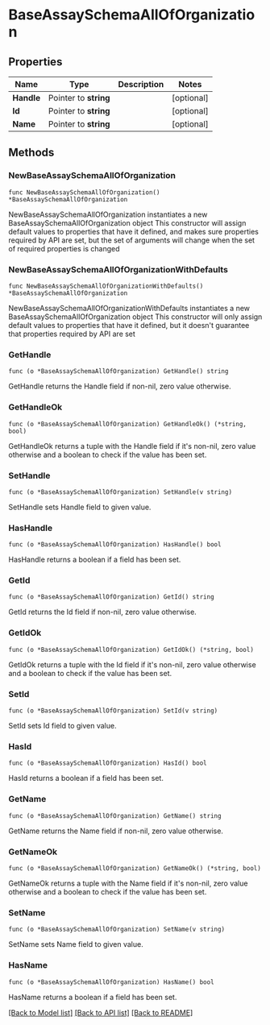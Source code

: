 # BaseAssaySchemaAllOfOrganization

## Properties

Name | Type | Description | Notes
------------ | ------------- | ------------- | -------------
**Handle** | Pointer to **string** |  | [optional] 
**Id** | Pointer to **string** |  | [optional] 
**Name** | Pointer to **string** |  | [optional] 

## Methods

### NewBaseAssaySchemaAllOfOrganization

`func NewBaseAssaySchemaAllOfOrganization() *BaseAssaySchemaAllOfOrganization`

NewBaseAssaySchemaAllOfOrganization instantiates a new BaseAssaySchemaAllOfOrganization object
This constructor will assign default values to properties that have it defined,
and makes sure properties required by API are set, but the set of arguments
will change when the set of required properties is changed

### NewBaseAssaySchemaAllOfOrganizationWithDefaults

`func NewBaseAssaySchemaAllOfOrganizationWithDefaults() *BaseAssaySchemaAllOfOrganization`

NewBaseAssaySchemaAllOfOrganizationWithDefaults instantiates a new BaseAssaySchemaAllOfOrganization object
This constructor will only assign default values to properties that have it defined,
but it doesn't guarantee that properties required by API are set

### GetHandle

`func (o *BaseAssaySchemaAllOfOrganization) GetHandle() string`

GetHandle returns the Handle field if non-nil, zero value otherwise.

### GetHandleOk

`func (o *BaseAssaySchemaAllOfOrganization) GetHandleOk() (*string, bool)`

GetHandleOk returns a tuple with the Handle field if it's non-nil, zero value otherwise
and a boolean to check if the value has been set.

### SetHandle

`func (o *BaseAssaySchemaAllOfOrganization) SetHandle(v string)`

SetHandle sets Handle field to given value.

### HasHandle

`func (o *BaseAssaySchemaAllOfOrganization) HasHandle() bool`

HasHandle returns a boolean if a field has been set.

### GetId

`func (o *BaseAssaySchemaAllOfOrganization) GetId() string`

GetId returns the Id field if non-nil, zero value otherwise.

### GetIdOk

`func (o *BaseAssaySchemaAllOfOrganization) GetIdOk() (*string, bool)`

GetIdOk returns a tuple with the Id field if it's non-nil, zero value otherwise
and a boolean to check if the value has been set.

### SetId

`func (o *BaseAssaySchemaAllOfOrganization) SetId(v string)`

SetId sets Id field to given value.

### HasId

`func (o *BaseAssaySchemaAllOfOrganization) HasId() bool`

HasId returns a boolean if a field has been set.

### GetName

`func (o *BaseAssaySchemaAllOfOrganization) GetName() string`

GetName returns the Name field if non-nil, zero value otherwise.

### GetNameOk

`func (o *BaseAssaySchemaAllOfOrganization) GetNameOk() (*string, bool)`

GetNameOk returns a tuple with the Name field if it's non-nil, zero value otherwise
and a boolean to check if the value has been set.

### SetName

`func (o *BaseAssaySchemaAllOfOrganization) SetName(v string)`

SetName sets Name field to given value.

### HasName

`func (o *BaseAssaySchemaAllOfOrganization) HasName() bool`

HasName returns a boolean if a field has been set.


[[Back to Model list]](../README.md#documentation-for-models) [[Back to API list]](../README.md#documentation-for-api-endpoints) [[Back to README]](../README.md)


